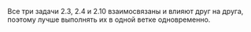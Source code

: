 Все три задачи 2.3, 2.4 и 2.10 взаимосвязаны и влияют друг на друга, поэтому лучше выполнять их в одной ветке одновременно.

